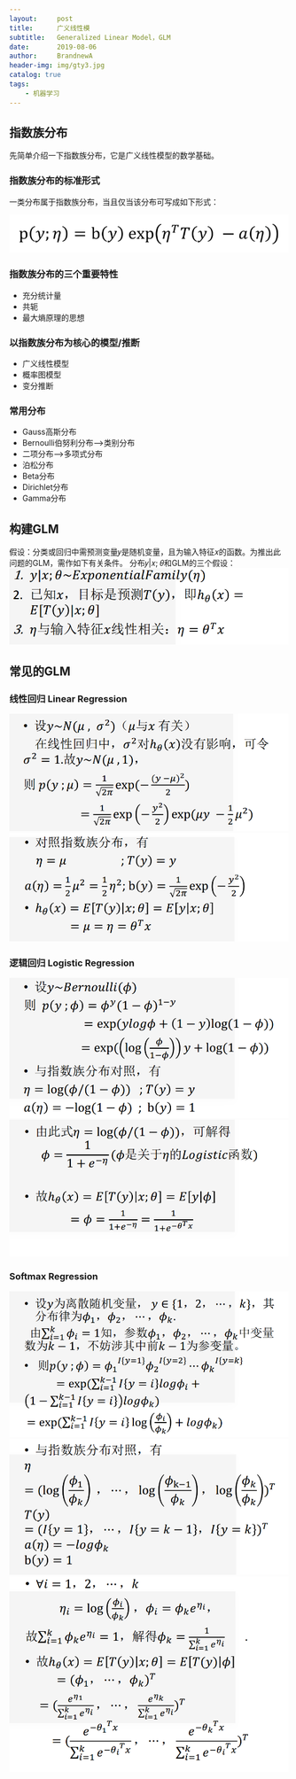 ```yaml
---
layout:     post
title:      广义线性模
subtitle:   Generalized Linear Model，GLM
date:       2019-08-06
author:     BrandnewA
header-img: img/gty3.jpg
catalog: true
tags:
    - 机器学习
---
```


## 指数族分布

先简单介绍一下指数族分布，它是广义线性模型的数学基础。


### 指数族分布的标准形式

一类分布属于指数族分布，当且仅当该分布可写成如下形式：

![image](/images/1.png)



### 指数族分布的三个重要特性

* 充分统计量
* 共轭
* 最大熵原理的思想

### 以指数族分布为核心的模型/推断

* 广义线性模型
* 概率图模型
* 变分推断

### 常用分布
* Gauss高斯分布
* Bernoulli伯努利分布-->类别分布
* 二项分布-->多项式分布
* 泊松分布
* Beta分布
* Dirichlet分布
* Gamma分布


## 构建GLM

假设：分类或回归中需预测变量𝑦是随机变量，且为输入特征𝑥的函数。为推出此问题的GLM，需作如下有关条件。
分布𝑦|𝑥; 𝜃和GLM的三个假设：
![image](/images/2.png)


## 常见的GLM

### 线性回归 Linear Regression
![image](/images/3.png)
![image](/images/4.png)
### 逻辑回归 Logistic Regression
![image](/images/5.png)
![image](/images/6.png)
### Softmax Regression
![image](/images/7.png)
![image](/images/8.png)
![image](/images/9.png)
